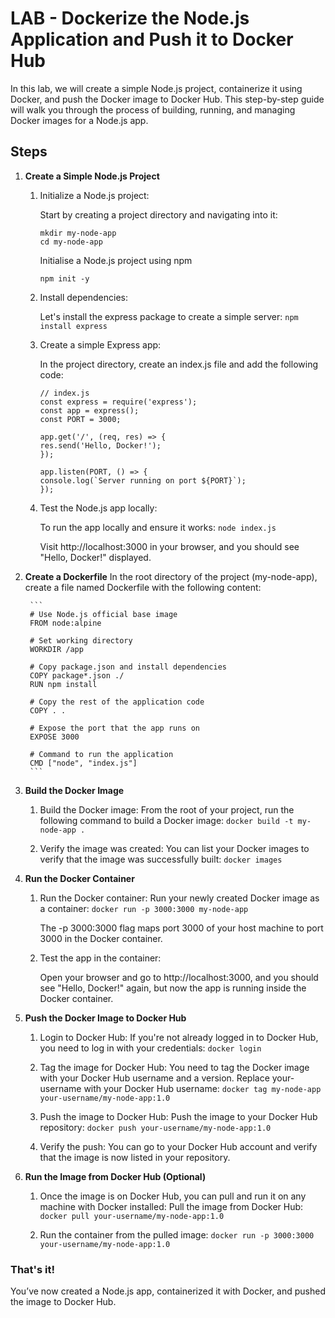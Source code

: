 # LAB - Dockerize the Node.js Application and Push it to Docker Hub

In this lab, we will create a simple Node.js project, containerize it using Docker, and push the Docker image to Docker Hub. This step-by-step guide will walk you through the process of building, running, and managing Docker images for a Node.js app.

## Steps

1. **Create a Simple Node.js Project**

    1. Initialize a Node.js project:

        Start by creating a project directory and navigating into it:
        ``` 
        mkdir my-node-app
        cd my-node-app 
        ```

        Initialise a Node.js project using npm
        ```
        npm init -y
        ```

    2. Install dependencies:

        Let's install the express package to create a simple server:
            ```
            npm install express
            ```

    3. Create a simple Express app:

        In the project directory, create an index.js file and add the following code:
        ```
        // index.js
        const express = require('express');
        const app = express();
        const PORT = 3000;

        app.get('/', (req, res) => {
        res.send('Hello, Docker!');
        });

        app.listen(PORT, () => {
        console.log(`Server running on port ${PORT}`);
        });
        ```

    4. Test the Node.js app locally:

        To run the app locally and ensure it works:
            ```
            node index.js
            ```

        Visit http://localhost:3000 in your browser, and you should see "Hello, Docker!" displayed.



2. **Create a Dockerfile**
In the root directory of the project (my-node-app), create a file named Dockerfile with the following content:

        ```
        # Use Node.js official base image
        FROM node:alpine

        # Set working directory
        WORKDIR /app

        # Copy package.json and install dependencies
        COPY package*.json ./
        RUN npm install

        # Copy the rest of the application code
        COPY . .

        # Expose the port that the app runs on
        EXPOSE 3000

        # Command to run the application
        CMD ["node", "index.js"]
        ```

3. **Build the Docker Image**
    1. Build the Docker image:
        From the root of your project, run the following command to build a Docker image:
            ``` docker build -t my-node-app . ```

    2. Verify the image was created:
        You can list your Docker images to verify that the image was successfully built:
            ```
            docker images
            ```

4. **Run the Docker Container**
    1. Run the Docker container:
        Run your newly created Docker image as a container:
            ```
            docker run -p 3000:3000 my-node-app
            ```
        
        The -p 3000:3000 flag maps port 3000 of your host machine to port 3000 in the Docker container.

    2. Test the app in the container:
        
        Open your browser and go to http://localhost:3000, and you should see "Hello, Docker!" again, but now the app is running inside the Docker container.

5. **Push the Docker Image to Docker Hub**
    1. Login to Docker Hub:
            If you're not already logged in to Docker Hub, you need to log in with your credentials:
                ``` docker login ```

    2. Tag the image for Docker Hub:
            You need to tag the Docker image with your Docker Hub username and a version. Replace your-username with your Docker Hub username:
            ```
            docker tag my-node-app your-username/my-node-app:1.0
            ```

    3. Push the image to Docker Hub:
            Push the image to your Docker Hub repository:
            ```
            docker push your-username/my-node-app:1.0
            ```

    4. Verify the push:
            You can go to your Docker Hub account and verify that the image is now listed in your repository.

6. **Run the Image from Docker Hub (Optional)**
    1. Once the image is on Docker Hub, you can pull and run it on any machine with Docker installed:
            Pull the image from Docker Hub:
            ``` docker pull your-username/my-node-app:1.0 ```

    2. Run the container from the pulled image:
            ```docker run -p 3000:3000 your-username/my-node-app:1.0 ```


### That's it! 

You’ve now created a Node.js app, containerized it with Docker, and pushed the image to Docker Hub.

